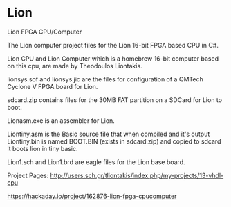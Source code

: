 # Lion
Lion FPGA CPU/Computer

The Lion computer project files for the Lion 16-bit FPGA based CPU in C#.

Lion CPU and Lion Computer which is a homebrew 16-bit computer based on this cpu, are made by Theodoulos Liontakis.

lionsys.sof and lionsys.jic are the files for configuration of a QMTech Cyclone V FPGA board for Lion.

sdcard.zip contains files for the 30MB FAT partition on a SDCard for Lion to boot.

Lionasm.exe is an assembler for Lion.

Liontiny.asm is the Basic source file that when compiled and it's output Liontiny.bin is named BOOT.BIN (exists in sdcard.zip) and copied to sdcard it boots lion in tiny basic.

Lion1.sch and Lion1.brd are eagle files for the Lion base board.

Project Pages:
http://users.sch.gr/tliontakis/index.php/my-projects/13-vhdl-cpu

https://hackaday.io/project/162876-lion-fpga-cpucomputer
